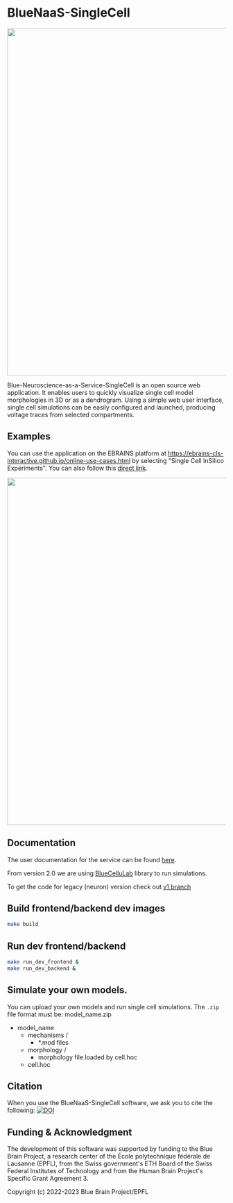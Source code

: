 # BlueNaaS-SingleCell

<img src="BlueNaaS-SingleCell.jpg" width="800"/>

Blue-Neuroscience-as-a-Service-SingleCell is an open source web application.
It enables users to quickly visualize single cell model morphologies in 3D
or as a dendrogram. Using a simple web user interface, single cell simulations
can be easily configured and launched, producing voltage traces from selected
compartments.

## Examples
You can use the application on the EBRAINS platform at https://ebrains-cls-interactive.github.io/online-use-cases.html by selecting "Single Cell InSilico Experiments". You can also follow this [direct link](https://blue-naas-bsp-epfl.apps.hbp.eu/#/url/hippocampus_optimization/rat/CA1/v4.0.5/optimizations_Python3/CA1_pyr_cACpyr_mpg141208_B_idA_20190328144006/CA1_pyr_cACpyr_mpg141208_B_idA_20190328144006.zip?use_cell=cell_seed3_0.hoc&bluenaas=true).

<img src="images/output.png" width="800"/>

## Documentation
The user documentation for the service can be found [here](https://ebrains-cls-interactive.github.io/docs/online_usecases/single_cell_in_silico/single_cell_clamp/single_cell_clamp.html).

From version 2.0 we are using [BlueCelluLab](https://github.com/BlueBrain/BlueCelluLab) library to run simulations.

To get the code for legacy (neuron) version check out [v1 branch](https://bbpgitlab.epfl.ch/project/sbo/bluenaas-single-cell/-/tree/v1)

## Build frontend/backend dev images
```bash
make build
```

## Run dev frontend/backend
```bash
make run_dev_frontend &
make run_dev_backend &
```

## Simulate your own models.
You can upload your own models and run single cell simulations. The `.zip` file format must be:
model_name.zip
  - model_name
    - mechanisms /
      - *.mod files
    - morphology /
      - morphology file loaded by cell.hoc
    - cell.hoc

## Citation
When you use the BlueNaaS-SingleCell software, we ask you to cite the following:
[![DOI](https://zenodo.org/badge/doi/10.5281/zenodo.7784792.svg)](https://doi.org/10.5281/zenodo.7784792)
## Funding & Acknowledgment

The development of this software was supported by funding to the Blue Brain Project,
a research center of the École polytechnique fédérale de Lausanne (EPFL),
from the Swiss government's ETH Board of the Swiss Federal Institutes of Technology
and from the Human Brain Project's Specific Grant Agreement 3.

Copyright (c) 2022-2023 Blue Brain Project/EPFL
